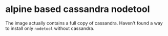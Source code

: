 # alpine based cassandra nodetool

The image actually contains a full copy of cassandra. Haven't found a way to install only `nodetool` without cassandra.
